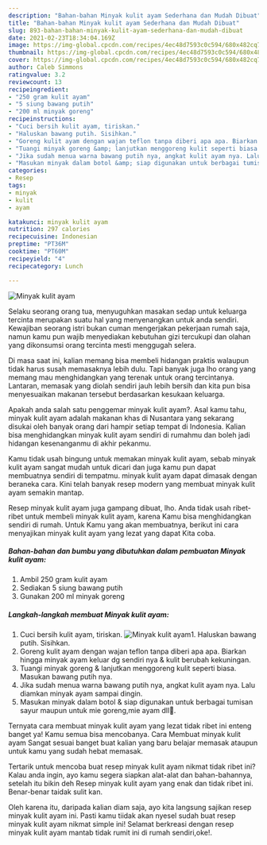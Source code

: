```yaml
---
description: "Bahan-bahan Minyak kulit ayam Sederhana dan Mudah Dibuat"
title: "Bahan-bahan Minyak kulit ayam Sederhana dan Mudah Dibuat"
slug: 893-bahan-bahan-minyak-kulit-ayam-sederhana-dan-mudah-dibuat
date: 2021-02-23T18:34:04.169Z
image: https://img-global.cpcdn.com/recipes/4ec48d7593c0c594/680x482cq70/minyak-kulit-ayam-foto-resep-utama.jpg
thumbnail: https://img-global.cpcdn.com/recipes/4ec48d7593c0c594/680x482cq70/minyak-kulit-ayam-foto-resep-utama.jpg
cover: https://img-global.cpcdn.com/recipes/4ec48d7593c0c594/680x482cq70/minyak-kulit-ayam-foto-resep-utama.jpg
author: Caleb Simmons
ratingvalue: 3.2
reviewcount: 13
recipeingredient:
- "250 gram kulit ayam"
- "5 siung bawang putih"
- "200 ml minyak goreng"
recipeinstructions:
- "Cuci bersih kulit ayam, tiriskan."
- "Haluskan bawang putih. Sisihkan."
- "Goreng kulit ayam dengan wajan teflon tanpa diberi apa apa. Biarkan hingga minyak ayam keluar dg sendiri nya &amp; kulit berubah kekuningan."
- "Tuangi minyak goreng &amp; lanjutkan menggoreng kulit seperti biasa. Masukan bawang putih nya."
- "Jika sudah menua warna bawang putih nya, angkat kulit ayam nya. Lalu diamkan minyak ayam sampai dingin."
- "Masukan minyak dalam botol &amp; siap digunakan untuk berbagai tumisan sayur maupun untuk mie goreng,mie ayam dll💖."
categories:
- Resep
tags:
- minyak
- kulit
- ayam

katakunci: minyak kulit ayam 
nutrition: 297 calories
recipecuisine: Indonesian
preptime: "PT36M"
cooktime: "PT60M"
recipeyield: "4"
recipecategory: Lunch

---
```



![Minyak kulit ayam](https://img-global.cpcdn.com/recipes/4ec48d7593c0c594/680x482cq70/minyak-kulit-ayam-foto-resep-utama.jpg)

Selaku seorang orang tua, menyuguhkan masakan sedap untuk keluarga tercinta merupakan suatu hal yang menyenangkan untuk anda sendiri. Kewajiban seorang istri bukan cuman mengerjakan pekerjaan rumah saja, namun kamu pun wajib menyediakan kebutuhan gizi tercukupi dan olahan yang dikonsumsi orang tercinta mesti menggugah selera.

Di masa  saat ini, kalian memang bisa membeli hidangan praktis walaupun tidak harus susah memasaknya lebih dulu. Tapi banyak juga lho orang yang memang mau menghidangkan yang terenak untuk orang tercintanya. Lantaran, memasak yang diolah sendiri jauh lebih bersih dan kita pun bisa menyesuaikan makanan tersebut berdasarkan kesukaan keluarga. 



Apakah anda salah satu penggemar minyak kulit ayam?. Asal kamu tahu, minyak kulit ayam adalah makanan khas di Nusantara yang sekarang disukai oleh banyak orang dari hampir setiap tempat di Indonesia. Kalian bisa menghidangkan minyak kulit ayam sendiri di rumahmu dan boleh jadi hidangan kesenanganmu di akhir pekanmu.

Kamu tidak usah bingung untuk memakan minyak kulit ayam, sebab minyak kulit ayam sangat mudah untuk dicari dan juga kamu pun dapat membuatnya sendiri di tempatmu. minyak kulit ayam dapat dimasak dengan beraneka cara. Kini telah banyak resep modern yang membuat minyak kulit ayam semakin mantap.

Resep minyak kulit ayam juga gampang dibuat, lho. Anda tidak usah ribet-ribet untuk membeli minyak kulit ayam, karena Kamu bisa menghidangkan sendiri di rumah. Untuk Kamu yang akan membuatnya, berikut ini cara menyajikan minyak kulit ayam yang lezat yang dapat Kita coba.

<!--inarticleads1-->

##### Bahan-bahan dan bumbu yang dibutuhkan dalam pembuatan Minyak kulit ayam:

1. Ambil 250 gram kulit ayam
1. Sediakan 5 siung bawang putih
1. Gunakan 200 ml minyak goreng




<!--inarticleads2-->

##### Langkah-langkah membuat Minyak kulit ayam:

1. Cuci bersih kulit ayam, tiriskan.
<img src="https://img-global.cpcdn.com/steps/2da7830c7f1c33e6/160x128cq70/minyak-kulit-ayam-langkah-memasak-1-foto.jpg" alt="Minyak kulit ayam">1. Haluskan bawang putih. Sisihkan.
1. Goreng kulit ayam dengan wajan teflon tanpa diberi apa apa. Biarkan hingga minyak ayam keluar dg sendiri nya &amp; kulit berubah kekuningan.
1. Tuangi minyak goreng &amp; lanjutkan menggoreng kulit seperti biasa. Masukan bawang putih nya.
1. Jika sudah menua warna bawang putih nya, angkat kulit ayam nya. Lalu diamkan minyak ayam sampai dingin.
1. Masukan minyak dalam botol &amp; siap digunakan untuk berbagai tumisan sayur maupun untuk mie goreng,mie ayam dll💖.




Ternyata cara membuat minyak kulit ayam yang lezat tidak ribet ini enteng banget ya! Kamu semua bisa mencobanya. Cara Membuat minyak kulit ayam Sangat sesuai banget buat kalian yang baru belajar memasak ataupun untuk kamu yang sudah hebat memasak.

Tertarik untuk mencoba buat resep minyak kulit ayam nikmat tidak ribet ini? Kalau anda ingin, ayo kamu segera siapkan alat-alat dan bahan-bahannya, setelah itu bikin deh Resep minyak kulit ayam yang enak dan tidak ribet ini. Benar-benar taidak sulit kan. 

Oleh karena itu, daripada kalian diam saja, ayo kita langsung sajikan resep minyak kulit ayam ini. Pasti kamu tiidak akan nyesel sudah buat resep minyak kulit ayam nikmat simple ini! Selamat berkreasi dengan resep minyak kulit ayam mantab tidak rumit ini di rumah sendiri,oke!.

